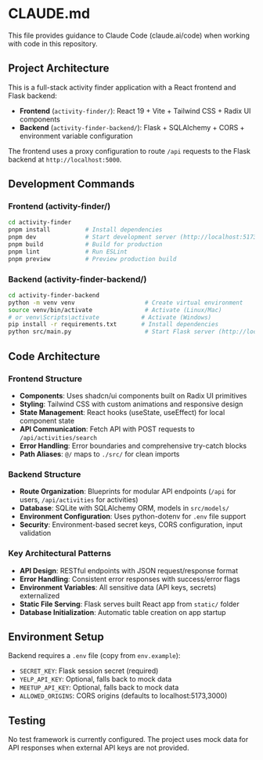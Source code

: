 # CLAUDE.md

This file provides guidance to Claude Code (claude.ai/code) when working with code in this repository.

## Project Architecture

This is a full-stack activity finder application with a React frontend and Flask backend:

- **Frontend** (`activity-finder/`): React 19 + Vite + Tailwind CSS + Radix UI components
- **Backend** (`activity-finder-backend/`): Flask + SQLAlchemy + CORS + environment variable configuration

The frontend uses a proxy configuration to route `/api` requests to the Flask backend at `http://localhost:5000`.

## Development Commands

### Frontend (activity-finder/)
```bash
cd activity-finder
pnpm install          # Install dependencies
pnpm dev              # Start development server (http://localhost:5173)
pnpm build            # Build for production
pnpm lint             # Run ESLint
pnpm preview          # Preview production build
```

### Backend (activity-finder-backend/)
```bash
cd activity-finder-backend
python -m venv venv                    # Create virtual environment
source venv/bin/activate               # Activate (Linux/Mac)
# or venv\Scripts\activate            # Activate (Windows)
pip install -r requirements.txt       # Install dependencies
python src/main.py                     # Start Flask server (http://localhost:5000)
```

## Code Architecture

### Frontend Structure
- **Components**: Uses shadcn/ui components built on Radix UI primitives
- **Styling**: Tailwind CSS with custom animations and responsive design
- **State Management**: React hooks (useState, useEffect) for local component state
- **API Communication**: Fetch API with POST requests to `/api/activities/search`
- **Error Handling**: Error boundaries and comprehensive try-catch blocks
- **Path Aliases**: `@/` maps to `./src/` for clean imports

### Backend Structure
- **Route Organization**: Blueprints for modular API endpoints (`/api` for users, `/api/activities` for activities)
- **Database**: SQLite with SQLAlchemy ORM, models in `src/models/`
- **Environment Configuration**: Uses python-dotenv for `.env` file support
- **Security**: Environment-based secret keys, CORS configuration, input validation

### Key Architectural Patterns
- **API Design**: RESTful endpoints with JSON request/response format
- **Error Handling**: Consistent error responses with success/error flags
- **Environment Variables**: All sensitive data (API keys, secrets) externalized
- **Static File Serving**: Flask serves built React app from `static/` folder
- **Database Initialization**: Automatic table creation on app startup

## Environment Setup

Backend requires a `.env` file (copy from `env.example`):
- `SECRET_KEY`: Flask session secret (required)
- `YELP_API_KEY`: Optional, falls back to mock data
- `MEETUP_API_KEY`: Optional, falls back to mock data
- `ALLOWED_ORIGINS`: CORS origins (defaults to localhost:5173,3000)

## Testing

No test framework is currently configured. The project uses mock data for API responses when external API keys are not provided.